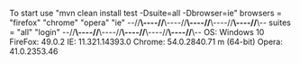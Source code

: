 To start use "mvn clean install test -Dsuite=all -Dbrowser=ie"
browsers	=	"firefox"
				"chrome"
				"opera"
				"ie"
--//**\\----//**\\----//**\\----//**\\----//**\\----//**\\--
suites =		"all"
				"login"
--//**\\----//**\\----//**\\----//**\\----//**\\----//**\\--
OS: 		Windows 10
FireFox:	49.0.2
IE: 		11.321.14393.0
Chrome:		54.0.2840.71 m (64-bit)
Opera:		41.0.2353.46